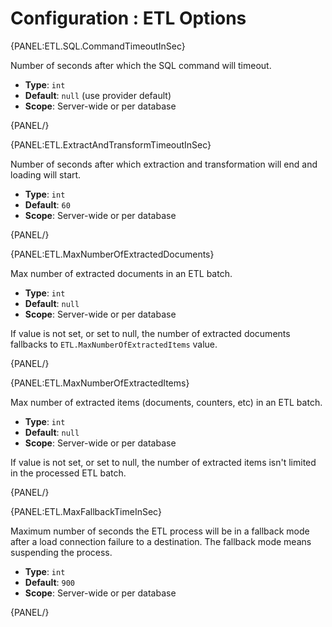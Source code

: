 # Configuration : ETL Options

{PANEL:ETL.SQL.CommandTimeoutInSec}

Number of seconds after which the SQL command will timeout.

- **Type**: `int`
- **Default**: `null` (use provider default)
- **Scope**: Server-wide or per database

{PANEL/}

{PANEL:ETL.ExtractAndTransformTimeoutInSec}

Number of seconds after which extraction and transformation will end and loading will start.

- **Type**: `int`
- **Default**: `60`
- **Scope**: Server-wide or per database

{PANEL/}

{PANEL:ETL.MaxNumberOfExtractedDocuments}

Max number of extracted documents in an ETL batch. 

- **Type**: `int`
- **Default**: `null`
- **Scope**: Server-wide or per database

If value is not set, or set to null, the number of extracted documents fallbacks to `ETL.MaxNumberOfExtractedItems` value.

{PANEL/}

{PANEL:ETL.MaxNumberOfExtractedItems}

Max number of extracted items (documents, counters, etc) in an ETL batch.

- **Type**: `int`
- **Default**: `null`
- **Scope**: Server-wide or per database

If value is not set, or set to null, the number of extracted items isn't limited in the processed ETL batch.

{PANEL/}

{PANEL:ETL.MaxFallbackTimeInSec}

Maximum number of seconds the ETL process will be in a fallback mode after a load connection failure to a destination. The fallback mode means suspending the process.

- **Type**: `int`
- **Default**: `900`
- **Scope**: Server-wide or per database

{PANEL/}
